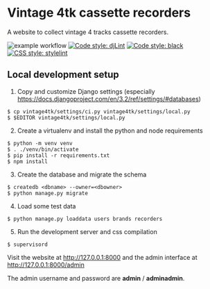 # Vintage 4tk cassette recorders

A website to collect vintage 4 tracks cassette recorders.

![example workflow](https://github.com/linux-audio-italia/vintage4tk/actions/workflows/CI.yml/badge.svg)
[![Code style: djLint](https://img.shields.io/badge/html%20style-djLint-blue.svg)](https://github.com/Riverside-Healthcare/djlint)
[![Code style: black](https://img.shields.io/badge/python%20style-black-000000.svg)](https://github.com/psf/black)
[![CSS style: stylelint](https://img.shields.io/badge/css%20style-stylelint-yellowgreen)](https://stylelint.io/)

## Local development setup

1. Copy and customize Django settings (especially https://docs.djangoproject.com/en/3.2/ref/settings/#databases)

```
$ cp vintage4tk/settings/ci.py vintage4tk/settings/local.py
$ $EDITOR vintage4tk/settings/local.py
```

2. Create a virtualenv and install the python and node requirements

```
$ python -m venv venv
$ . ./venv/bin/activate
$ pip install -r requirements.txt
$ npm install
```

3. Create the database and migrate the schema

```
$ createdb <dbname> --owner=<dbowner>
$ python manage.py migrate
```

4. Load some test data

```
$ python manage.py loaddata users brands recorders
```

5. Run the development server and css compilation

```
$ supervisord
```

Visit the website at http://127.0.0.1:8000
and the admin interface at http://127.0.0.1:8000/admin

The admin username and password are **admin** / **adminadmin**.
